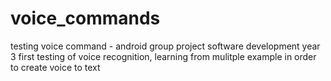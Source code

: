 # voice_commands
testing voice command - android
group project software development year 3
first testing of voice recognition, learning from mulitple example in order to create voice to text
